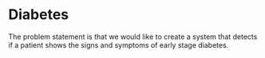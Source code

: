 # Diabetes
The problem statement is that we would like to create a system that detects if a patient shows the signs and symptoms of early stage diabetes. 
